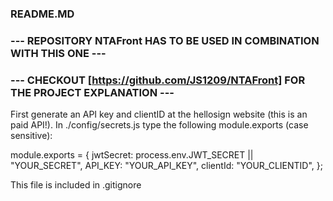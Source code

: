 ### README.MD

### --- REPOSITORY NTAFront HAS TO BE USED IN COMBINATION WITH THIS ONE --- ###
### --- CHECKOUT [https://github.com/JS1209/NTAFront] FOR THE PROJECT EXPLANATION --- ###

First generate an API key and clientID at the hellosign website (this is an paid API!). In ./config/secrets.js type the following module.exports (case sensitive):

module.exports = {
  jwtSecret: process.env.JWT_SECRET || "YOUR_SECRET",
  API_KEY: "YOUR_API_KEY",
  clientId: "YOUR_CLIENTID",
};


This file is included in .gitignore
